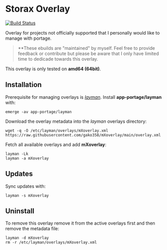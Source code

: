 # Storax Overlay

[![Build Status](https://travis-ci.org/storax/storax-overlay.png)](https://travis-ci.org/storax/storax-overlay)

Overlay for projects not officially supported that I personally would like to manage with
portage.

> **These ebuilds are "maintained" by myself. Feel free to provide feedback or contribute but please be aware that I only have limited time to dedicade towards this overlay.

This overlay is only tested on **amd64 (64bit)**.

## Installation

Prerequisite for managing overlays is [_layman_](http://layman.sourceforge.net).
Install **app-portage/layman** with:

```
emerge -av app-portage/layman
```

Download the overlay metadata into the _layman_ overlays directory:

```
wget -q -O /etc/layman/overlays/mXoverlay.xml https://raw.githubusercontent.com/gako358/mXoverlay/main/overlay.xml
```

Fetch all available overlays and add **mXoverlay**:

```
layman -Lk
layman -a mXoverlay
```

## Updates

Sync updates with:

```
layman -s mXoverlay
```


## Uninstall

To remove this overlay remove it from the active overlays first and then remove the metadata file:

```
layman -d mXoverlay
rm -r /etc/layman/overlays/mXoverlay.xml
```
